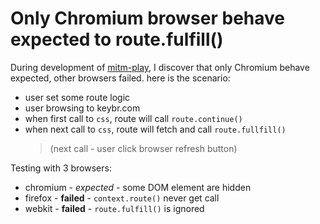 # Only Chromium browser behave expected to route.fulfill()

During development of [mitm-play](https://www.npmjs.com/package/mitm-play), I discover that only Chromium behave expected, other browsers failed. here is the scenario:
* user set some route logic 
* user browsing to keybr.com
* when first call to `css`, route will call `route.continue()`
* when next call to `css`, route will fetch and call `route.fullfill()`
  >(next call - user click browser refresh button)

Testing with 3 browsers:
* chromium - *expected* - some DOM element are hidden
* firefox - __failed__ - `context.route()` never get call
* webkit - __failed__ - `route.fulfill()` is ignored

